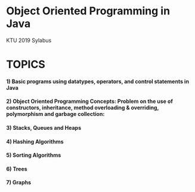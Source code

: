 # Object Oriented Programming in Java
KTU 2019 Sylabus

# TOPICS


#### 1) Basic programs using datatypes, operators, and control statements in Java
#### 2) Object Oriented Programming Concepts: Problem on the use of constructors, inheritance, method overloading & overriding, polymorphism and garbage collection:
#### 3) Stacks, Queues and Heaps
#### 4) Hashing Algorithms
#### 5) Sorting Algorithms
#### 6) Trees
#### 7) Graphs  
